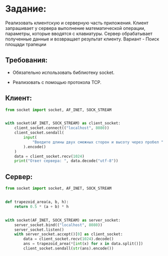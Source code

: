 # Задание:
Реализовать клиентскую и серверную часть приложения. Клиент запрашивает у
сервера выполнение математической операции, параметры, которые вводятся с
клавиатуры. Сервер обрабатывает полученные данные и возвращает результат
клиенту. Вариант - Поиск площади трапеции

## Требования:

- Обязательно использовать библиотеку socket.

- Реализовать с помощью протокола TCP.

## Клиент:
```py
from socket import socket, AF_INET, SOCK_STREAM


with socket(AF_INET, SOCK_STREAM) as client_socket:
    client_socket.connect(("localhost", 8080))
    client_socket.sendall(
        input(
            "Введите длины двух смежных сторон и высоту через пробел "
        ).encode()
    )
    data = client_socket.recv(1024)
    print("Ответ сервера: ", data.decode("utf-8"))

```

## Сервер:
```py
from socket import socket, AF_INET, SOCK_STREAM


def trapezoid_area(a, b, h):
    return 0.5 * (a + b) * h


with socket(AF_INET, SOCK_STREAM) as server_socket:
    server_socket.bind(("localhost", 8080))
    server_socket.listen()
    with server_socket.accept()[0] as client_socket:
        data = client_socket.recv(1024).decode()
        ans = trapezoid_area(*[int(x) for x in data.split()])
        client_socket.sendall(str(ans).encode())
```
